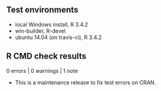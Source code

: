 ## Test environments
* local Windows install, R 3.4.2
* win-builder, R-devel
* ubuntu 14.04 (on travis-ci), R 3.4.2

## R CMD check results

0 errors | 0 warnings | 1 note

* This is a maintenance release to fix test errors on CRAN.
